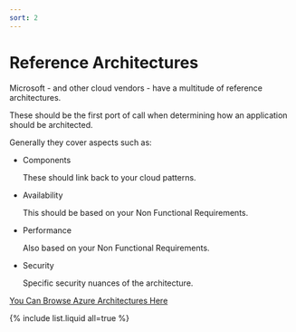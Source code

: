 ```yaml
---
sort: 2
---
```


# Reference Architectures

Microsoft - and other cloud vendors - have a multitude of reference architectures.

These should be the first port of call when determining how an application should be architected.

Generally they cover aspects such as:
- Components

    These should link back to your cloud patterns.
- Availability
    
    This should be based on your Non Functional Requirements.
- Performance
    
    Also based on your Non Functional Requirements.
- Security
    
    Specific security nuances of the architecture.

[You Can Browse Azure Architectures Here](https://learn.microsoft.com/en-us/azure/architecture/browse/)

{% include list.liquid all=true %}
